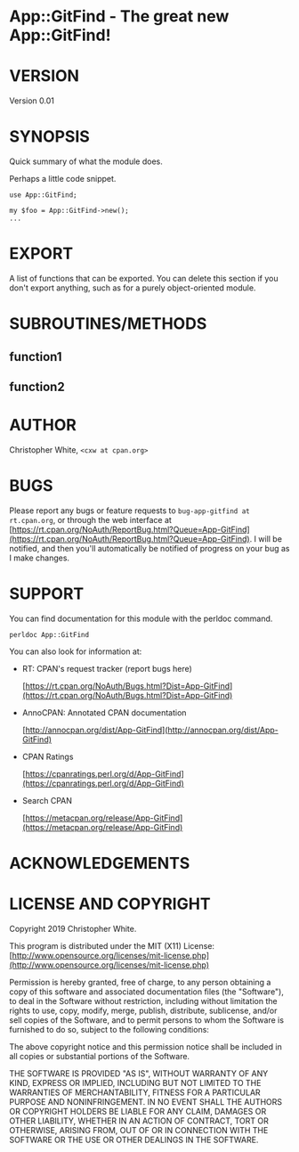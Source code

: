 # App::GitFind - The great new App::GitFind!


# VERSION

Version 0.01

# SYNOPSIS

Quick summary of what the module does.

Perhaps a little code snippet.

    use App::GitFind;

    my $foo = App::GitFind->new();
    ...

# EXPORT

A list of functions that can be exported.  You can delete this section
if you don't export anything, such as for a purely object-oriented module.

# SUBROUTINES/METHODS

## function1

## function2

# AUTHOR

Christopher White, `<cxw at cpan.org>`

# BUGS

Please report any bugs or feature requests to `bug-app-gitfind at rt.cpan.org`, or through
the web interface at [https://rt.cpan.org/NoAuth/ReportBug.html?Queue=App-GitFind](https://rt.cpan.org/NoAuth/ReportBug.html?Queue=App-GitFind).  I will be notified, and then you'll
automatically be notified of progress on your bug as I make changes.

# SUPPORT

You can find documentation for this module with the perldoc command.

    perldoc App::GitFind

You can also look for information at:

- RT: CPAN's request tracker (report bugs here)

    [https://rt.cpan.org/NoAuth/Bugs.html?Dist=App-GitFind](https://rt.cpan.org/NoAuth/Bugs.html?Dist=App-GitFind)

- AnnoCPAN: Annotated CPAN documentation

    [http://annocpan.org/dist/App-GitFind](http://annocpan.org/dist/App-GitFind)

- CPAN Ratings

    [https://cpanratings.perl.org/d/App-GitFind](https://cpanratings.perl.org/d/App-GitFind)

- Search CPAN

    [https://metacpan.org/release/App-GitFind](https://metacpan.org/release/App-GitFind)

# ACKNOWLEDGEMENTS

# LICENSE AND COPYRIGHT

Copyright 2019 Christopher White.

This program is distributed under the MIT (X11) License:
[http://www.opensource.org/licenses/mit-license.php](http://www.opensource.org/licenses/mit-license.php)

Permission is hereby granted, free of charge, to any person
obtaining a copy of this software and associated documentation
files (the "Software"), to deal in the Software without
restriction, including without limitation the rights to use,
copy, modify, merge, publish, distribute, sublicense, and/or sell
copies of the Software, and to permit persons to whom the
Software is furnished to do so, subject to the following
conditions:

The above copyright notice and this permission notice shall be
included in all copies or substantial portions of the Software.

THE SOFTWARE IS PROVIDED "AS IS", WITHOUT WARRANTY OF ANY KIND,
EXPRESS OR IMPLIED, INCLUDING BUT NOT LIMITED TO THE WARRANTIES
OF MERCHANTABILITY, FITNESS FOR A PARTICULAR PURPOSE AND
NONINFRINGEMENT. IN NO EVENT SHALL THE AUTHORS OR COPYRIGHT
HOLDERS BE LIABLE FOR ANY CLAIM, DAMAGES OR OTHER LIABILITY,
WHETHER IN AN ACTION OF CONTRACT, TORT OR OTHERWISE, ARISING
FROM, OUT OF OR IN CONNECTION WITH THE SOFTWARE OR THE USE OR
OTHER DEALINGS IN THE SOFTWARE.
